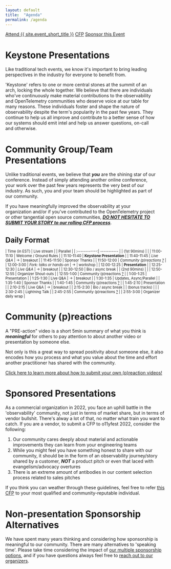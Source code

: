 ```yaml
---
layout: default
title:  "Agenda"
permalink: /agenda
---
```


<div class="flexbox">
  <a class="flexbox-button" href="{{ site.registration_link }}">Attend {{ site.event_short_title }}</a>
  <a class="flexbox-button" href="/cfp">CFP</a>
  <a class="flexbox-button" href="/sponsor">Sponsor this Event</a>
</div>

<div class="flexbox">

<div style="flex:1;align-self:flex-start;min-width:350px;padding-right:2em;" markdown=1>

# Keystone Presentations

Like traditional tech events, we know it's important to bring leading perspectives in the
 industry for everyone to benefit from.

'Keystone' refers to one or more central stones at the summit of an arch, locking the whole together. We believe that there are individuals who've continuously make material contributions to the observability and OpenTelemetry communities who deserve voice at our table for many reasons. These individuals foster and shape the nature of observability despite the term's popularity in the past few years. They continue to help us all improve and contribute to a better sense of how our systems should emit intel and help us answer questions, on-call and otherwise.

# Community Group/Team Presentations

Unlike traditional events, we believe that ***you*** are the shining star of our conference. Instead of simply attending another online conference, your work over the past few years represents the very best of our industry. As such, you and your team should be highlighted as part of our community.

If you have meaningfully improved the observability at your organization and/or if you've contributed to the OpenTelemetry project or other tangential open source communities, ***[DO NOT HESITATE TO SUBMIT YOUR STORY to our rolling CFP process](/cfp)***.

</div>
<div style="font-size:0.8em;align-self:flex-start;" markdown=1>

# Daily Format

|  Time (in EST) |  Live stream  | |  Parallel  |
|  :------------:|  -----------  |
|  (1st 90mins)  | |
|    11:00-11:10 |  Welcome / Ground Rules  |
|    11:10-11:40 |  **Keystone Presentation**  |
|    11:40-11:45 |  *Live Q&A*  | -> |  breakout  |
|    11:45-11:50 |  Sponsor Thanks  |
|    11:50-12:00 |  *Community (p)reactions [?](/2022/preaction)*  |
|     12:00-3:00 |  *Fork: talks or hands-on* |  -> |  workshop  |
|    12:00-12:25 |  **Presentation**  |
|    12:25-12:30 |  *Live Q&A*  | -> |  breakout  |
|    12:30-12:50 |  Bio / async break  |
|  (2nd 90mins)  | |
|    12:50-12:55 |  Organizer Shout-outs  |
|     12:55-1:00 |  Community (p)reactions [?](/2022/preaction)  |
|      1:00-1:25 |  Presentation  |
|      1:25-1:30 |  Live Q&A  | -> |  breakout  |
|      1:30-1:35 |  Updates, Async/Parallel  |
|      1:35-1:40 |  Sponsor Thanks  |
|      1:40-1:45 |  Community (p)reactions [?](/2022/preaction)  |
|      1:45-2:10 |  Presentation  |
|      2:10-2:15 |  Live Q&A  | -> |  breakout  |
|      2:15-2:30 |  Bio / async break  |
| (bonus tracks) | |
|      2:30-2:45 |  Lightning Talk  |
|      2:45-2:55 |  Community (p)reactions [?](/2022/preaction)  |
|      2:55-3:00 |  Organizer daily wrap  |

</div>

</div>

# Community (p)reactions

A "PRE-action" video is a short 5min summary of what you think is ***meaningful***
 for others to pay attention to about another video or presentation by someone else.

Not only is this a great way to spread positivity about someone else, it also
 encodes how you process and what you value about the time and effort another
 practitioner has shared with the community.

[Click here to learn more about how to submit your own (p)reaction videos!](/2022/preaction)

# Sponsored Presentations

As a commercial organization in 2022, you face an uphill battle in the 'observability' community, not just in terms of market share, but in terms of vendor bullshit. There's alway a lot of that, no matter what train you want to catch. If you are a vendor, to submit a CFP to o11yfest 2022, consider the following:

1. Our community cares deeply about material and actionable improvements they can learn from your engineering teams
2. While you might feel you have something honest to share with our community, it should be in the form of an observability journey/story shared by a customer, ***NOT*** a product pitch or even that laced with evangelism/advocacy overtures
3. There is an extreme amount of antibodies in our content selection process related to sales pitches

If you think you can weather through these guidelines, feel free to refer [this CFP](/cfp) to your most qualified and community-reputable individual.

# Non-presentation Sponsorship Alternatives

We have spent many years thinking and considering how sponsorship is meaningful to our community. There are many alternatives to 'speaking time'. Please take time considering the impact of [our multiple sponsorship options](/sponsor), and if you have questions always feel free to [reach out to our organizers](/contact).
